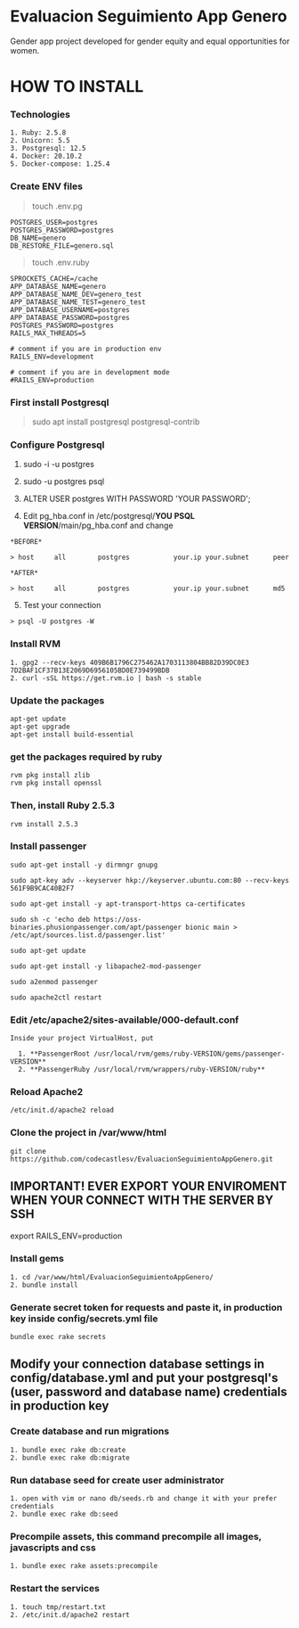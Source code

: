 # Evaluacion Seguimiento App Genero
Gender app project developed for gender equity and equal opportunities for women.

# HOW TO INSTALL

### Technologies
  >
    1. Ruby: 2.5.8
    2. Unicorn: 5.5
    3. Postgresql: 12.5
    4. Docker: 20.10.2
    5. Docker-compose: 1.25.4

### Create ENV files

> touch .env.pg

    POSTGRES_USER=postgres
    POSTGRES_PASSWORD=postgres
    DB_NAME=genero
    DB_RESTORE_FILE=genero.sql

> touch .env.ruby

    SPROCKETS_CACHE=/cache
    APP_DATABASE_NAME=genero
    APP_DATABASE_NAME_DEV=genero_test
    APP_DATABASE_NAME_TEST=genero_test
    APP_DATABASE_USERNAME=postgres
    APP_DATABASE_PASSWORD=postgres
    POSTGRES_PASSWORD=postgres
    RAILS_MAX_THREADS=5

    # comment if you are in production env
    RAILS_ENV=development

    # comment if you are in development mode
    #RAILS_ENV=production

### First install Postgresql

  > sudo apt install postgresql postgresql-contrib
 
### Configure Postgresql
  1. sudo -i -u postgres
  2. sudo -u postgres psql
  3. ALTER USER postgres WITH PASSWORD 'YOUR PASSWORD';
  
  4. Edit pg_hba.conf in /etc/postgresql/**YOU PSQL VERSION**/main/pg_hba.conf and change 
    
    *BEFORE*
    
    > host     all        postgres           your.ip your.subnet      peer
    
    *AFTER*
    
    > host     all        postgres           your.ip your.subnet      md5 
  
  5. Test your connection
    
    > psql -U postgres -W

### Install RVM
  >
    1. gpg2 --recv-keys 409B6B1796C275462A1703113804BB82D39DC0E3 7D2BAF1CF37B13E2069D6956105BD0E739499BDB
    2. curl -sSL https://get.rvm.io | bash -s stable
  
### Update the packages
  >
    apt-get update
    apt-get upgrade
    apt-get install build-essential

### get the packages required by ruby
  >
    rvm pkg install zlib
    rvm pkg install openssl

### Then, install Ruby 2.5.3
  >
    rvm install 2.5.3


### Install passenger
  >
    sudo apt-get install -y dirmngr gnupg
    
    sudo apt-key adv --keyserver hkp://keyserver.ubuntu.com:80 --recv-keys 561F9B9CAC40B2F7
    
    sudo apt-get install -y apt-transport-https ca-certificates
    
    sudo sh -c 'echo deb https://oss-binaries.phusionpassenger.com/apt/passenger bionic main > /etc/apt/sources.list.d/passenger.list'
    
    sudo apt-get update
    
    sudo apt-get install -y libapache2-mod-passenger
    
    sudo a2enmod passenger

    sudo apache2ctl restart

### Edit /etc/apache2/sites-available/000-default.conf
  >
    Inside your project VirtualHost, put

      1. **PassengerRoot /usr/local/rvm/gems/ruby-VERSION/gems/passenger-VERSION**
      2. **PassengerRuby /usr/local/rvm/wrappers/ruby-VERSION/ruby**

### Reload Apache2
  >
    /etc/init.d/apache2 reload
  
### Clone the project in /var/www/html
  > 
    git clone https://github.com/codecastlesv/EvaluacionSeguimientoAppGenero.git

## IMPORTANT! EVER EXPORT YOUR ENVIROMENT WHEN YOUR CONNECT WITH THE SERVER BY SSH
 > 
  export RAILS_ENV=production

### Install gems
  >
    1. cd /var/www/html/EvaluacionSeguimientoAppGenero/
    2. bundle install

### Generate secret token for requests and paste it, in production key inside config/secrets.yml file
  >
    bundle exec rake secrets

## Modify your connection database settings in config/database.yml and put your postgresql's (user, password and database name) credentials in production key

### Create database and run migrations
  >
    1. bundle exec rake db:create
    2. bundle exec rake db:migrate

### Run database seed for create user administrator
  >
    1. open with vim or nano db/seeds.rb and change it with your prefer credentials
    2. bundle exec rake db:seed

### Precompile assets, this command precompile all images, javascripts and css
  >
    1. bundle exec rake assets:precompile
    
### Restart the services
  >
    1. touch tmp/restart.txt
    2. /etc/init.d/apache2 restart
